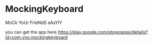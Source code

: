 # MockingKeyboard
MoCk YoUr FrIeNdS eAsYlY

you can get the app here https://play.google.com/store/apps/details?id=com.yvo.mockingkeyboard

